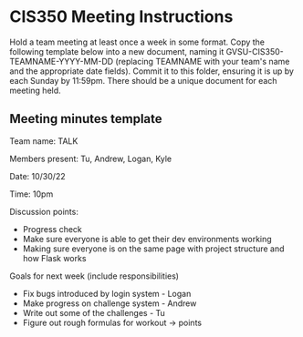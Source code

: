 # CIS350 Meeting Instructions

Hold a team meeting at least once a week in some format.  Copy the following template below into a new document, naming it GVSU-CIS350-TEAMNAME-YYYY-MM-DD (replacing TEAMNAME with your team's name and the appropriate date fields).  Commit it to this folder, ensuring it is up by each Sunday by 11:59pm.  There should be a unique document for each meeting held.

## Meeting minutes template

Team name: TALK

Members present: Tu, Andrew, Logan, Kyle

Date: 10/30/22

Time: 10pm

Discussion points: 

* Progress check
* Make sure everyone is able to get their dev environments working
* Making sure everyone is on the same page with project structure and how Flask works

Goals for next week (include responsibilities)

* Fix bugs introduced by login system - Logan
* Make progress on challenge system - Andrew
* Write out some of the challenges - Tu
* Figure out rough formulas for workout -> points
